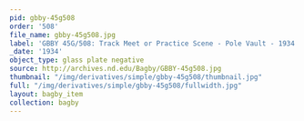 ```yaml
---
pid: gbby-45g508
order: '508'
file_name: gbby-45g508.jpg
label: 'GBBY 45G/508: Track Meet or Practice Scene - Pole Vault - 1934'
_date: '1934'
object_type: glass plate negative
source: http://archives.nd.edu/Bagby/GBBY-45g508.jpg
thumbnail: "/img/derivatives/simple/gbby-45g508/thumbnail.jpg"
full: "/img/derivatives/simple/gbby-45g508/fullwidth.jpg"
layout: bagby_item
collection: bagby
---
```

